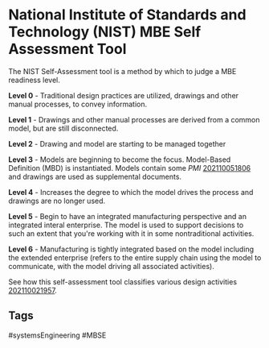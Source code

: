 # National Institute of Standards and Technology (NIST) MBE Self Assessment Tool

The NIST Self-Assessment tool is a method by which to judge a MBE readiness level.

**Level 0** - Traditional design practices are utilized, drawings and other manual processes, to convey information.

**Level 1** - Drawings and other manual processes are derived from a common model, but are still disconnected.

**Level 2** - Drawing and model are starting to be managed together

**Level 3** - Models are beginning to become the focus. Model-Based Definition (MBD) is instantiated. Models contain some *PMI* [202110051806](../202110051806) and drawings are used as supplemental documents.

**Level 4** - Increases the degree to which the model drives the process and drawings are no longer used.

**Level 5** - Begin to have an integrated manufacturing perspective and an integrated interal enterprise. The model is used to support decisions to such an extent that you're working with it in some nontraditional activities.

**Level 6** - Manufacturing is tightly integrated based on the model including the extended enterprise (refers to the entire supply chain using the model to communicate, with the model driving all associated activities).

See how this self-assessment tool classifies various design activities [202110021957](../202110021957). 
## Tags
#systemsEngineering #MBSE 
